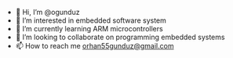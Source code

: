 - 👋 Hi, I’m @ogunduz
- 👀 I’m interested in embedded software system 
- 🌱 I’m currently learning ARM microcontrollers
- 💞️ I’m looking to collaborate on programming embedded systems
- 📫 How to reach me orhan55gunduz@gmail.com

<!---
ogunduz/ogunduz is a ✨ special ✨ repository because its `README.md` (this file) appears on your GitHub profile.
You can click the Preview link to take a look at your changes.
--->
